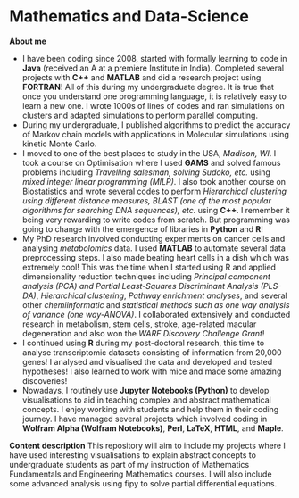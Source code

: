 # Mathematics and Data-Science
**About me**
- I have been coding since 2008, started with formally learning to code in **Java** (received an A at a premiere Institute in India). Completed several projects with **C++** and **MATLAB** and did a research project using **FORTRAN**! All of this during my undergraduate degree. It is true that once you understand one programming language, it is relatively easy to learn a new one. I wrote 1000s of lines of codes and ran simulations on clusters and adapted simulations to perform parallel computing. 
- During my undergraduate, I published algorithms to predict the accuracy of Markov chain models with applications in Molecular simulations using kinetic Monte Carlo. 
- I moved to one of the best places to study in the USA, *Madison, WI*. I took a course on Optimisation where I used **GAMS** and solved famous problems including *Travelling salesman, solving Sudoko, etc.* using *mixed integer linear programming (MILP)*. I also took another course on Biostatistics and wrote several codes to perform *Hierarchical clustering using different distance measures, BLAST (one of the most popular algorithms for searching DNA sequences), etc.* using **C++**. I remember it being very rewarding to write codes from scratch. But programming was going to change with the emergence of libraries in **Python** and **R**!
- My PhD research involved conducting experiments on cancer cells and analysing *metabolomics* data. I used **MATLAB** to automate several data preprocessing steps. I also made beating heart cells in a dish which was extremely cool! This was the time when I started using R and applied dimensionality reduction techniques including *Principal component analysis (PCA) and Partial Least-Squares Discriminant Analysis (PLS-DA)*, *Hierarchical clustering*, *Pathway enrichment analyses*, and several other *chemiinformatic* and *statistical methods such as one way analysis of variance (one way-ANOVA)*. I collaborated extensively and conducted research in metabolism, stem cells, stroke, age-related macular degeneration and also won the *WARF Discovery Challenge Grant*!
- I continued using **R** during my post-doctoral research, this time to analyse transcriptomic datasets consisting of information from 20,000 genes! I analysed and visualised the data and developed and tested hypotheses! I also learned to work with mice and made some amazing discoveries!
- Nowadays, I routinely use **Jupyter Notebooks (Python)** to develop visualisations to aid in teaching complex and abstract mathematical concepts. I enjoy working with students and help them in their coding journey. I have managed several projects which involved coding in **Wolfram Alpha (Wolfram Notebooks)**, **Perl**, **LaTeX**, **HTML**, and **Maple**.  

**Content description**
This repository will aim to include my projects where I have used interesting visualisations to explain abstract concepts to undergraduate students as part of my instruction of Mathematics Fundamentals and Engineering Mathematics courses. I will also include some advanced analysis using fipy to solve partial differential equations. 

